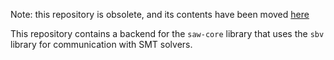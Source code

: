 Note: this repository is obsolete, and its contents have been moved [here](https://github.com/GaloisInc/saw-core)

This repository contains a backend for the `saw-core` library that uses
the `sbv` library for communication with SMT solvers.
